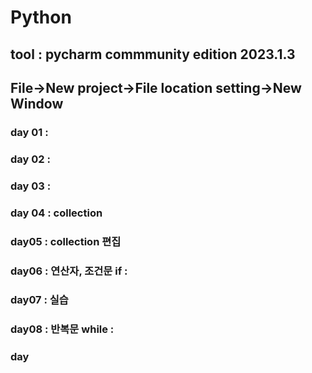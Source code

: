 # Python
## tool : pycharm commmunity edition 2023.1.3
## File->New project->File location setting->New Window
### day 01 :
### day 02 :
### day 03 :
### day 04 : collection
### day05 : collection 편집
### day06 : 연산자, 조건문 if :
### day07 : 실습
### day08 : 반복문 while : 
### day
